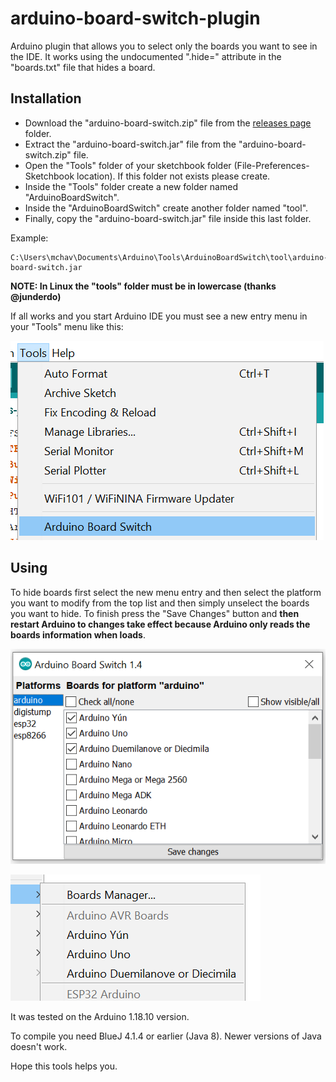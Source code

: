 # arduino-board-switch-plugin

Arduino plugin that allows you to select only the boards you want to see in the IDE. It works using the undocumented ".hide=" attribute in the "boards.txt" file that hides a board.

## Installation
- Download the "arduino-board-switch.zip" file from the [releases page](../../releases/latest) folder. 
- Extract the "arduino-board-switch.jar" file from the "arduino-board-switch.zip" file. 
- Open the "Tools" folder of your sketchbook folder (File-Preferences-Sketchbook location). If this folder not exists please create.
- Inside the "Tools" folder create a new folder named "ArduinoBoardSwitch".
- Inside the "ArduinoBoardSwitch" create another folder named "tool".
- Finally, copy the "arduino-board-switch.jar" file inside this last folder.

Example:
```
C:\Users\mchav\Documents\Arduino\Tools\ArduinoBoardSwitch\tool\arduino-board-switch.jar
```

**NOTE: In Linux the "tools" folder must be in lowercase (thanks @junderdo)**

If all works and you start Arduino IDE you must see a new entry menu in your "Tools" menu like this:

![Alt text](/screen3.png?raw=true "Arduino plugin menu")

## Using

To hide boards first select the new menu entry and then select the platform you want to modify from the top list and then simply unselect the boards you want to hide. To finish press the "Save Changes" button and **then restart Arduino to changes take effect because Arduino only reads the boards information when loads**.

![Alt text](/screen1.png?raw=true "plugin running")

![Alt text](/screen2.png?raw=true "Arduino IDE screenshoot")

It was tested on the Arduino 1.18.10 version.

To compile you need BlueJ 4.1.4 or earlier (Java 8). Newer versions of Java doesn't work.

Hope this tools helps you.
